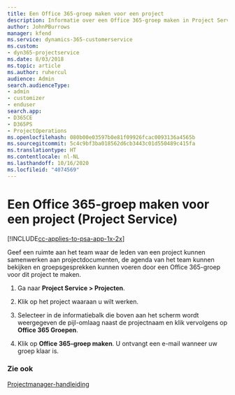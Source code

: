 ```yaml
---
title: Een Office 365-groep maken voor een project
description: Informatie over een Office 365-groep maken in Project Service
author: JohnPBurrows
manager: kfend
ms.service: dynamics-365-customerservice
ms.custom:
- dyn365-projectservice
ms.date: 8/03/2018
ms.topic: article
ms.author: ruhercul
audience: Admin
search.audienceType:
- admin
- customizer
- enduser
search.app:
- D365CE
- D365PS
- ProjectOperations
ms.openlocfilehash: 080b00e03597b0e81f09926fcac0093136a4565b
ms.sourcegitcommit: 5c4c9bf3ba018562d6cb3443c01d550489c415fa
ms.translationtype: HT
ms.contentlocale: nl-NL
ms.lasthandoff: 10/16/2020
ms.locfileid: "4074569"
---
```

# <a name="create-an-office-365-group-for-a-project-project-service"></a>Een Office 365-groep maken voor een project (Project Service)

[!INCLUDE[cc-applies-to-psa-app-1x-2x](../includes/cc-applies-to-psa-app-1x-2x.md)]

Geef een ruimte aan het team waar de leden van een project kunnen samenwerken aan projectdocumenten, de agenda van het team kunnen bekijken en groepsgesprekken kunnen voeren door een Office 365-groep voor dit project te maken.  
  
1.  Ga naar **Project Service > Projecten**.  
  
2.  Klik op het project waaraan u wilt werken.  
  
3.  Selecteer in de informatiebalk die boven aan het scherm wordt weergegeven de pijl-omlaag naast de projectnaam en klik vervolgens op **Office 365 Groepen**.  
  
4.  Klik op **Office 365-groep maken**. U ontvangt een e-mail wanneer uw groep klaar is.  
  
### <a name="see-also"></a>Zie ook  
 [Projectmanager-handleiding](../psa/project-manager-guide.md)
